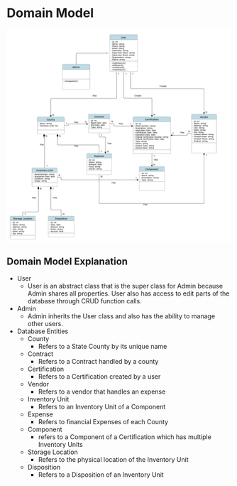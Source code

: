# Domain Model
![DomainModelDiagram](../AuxiliaryFiles/Documents/DomainModelDiagram.png)
## Domain Model Explanation
- User
  - User is an abstract class that is the super class for Admin because Admin shares all properties. User also has access to edit parts of the database through CRUD function calls. 
- Admin
  - Admin inherits the User class and also has the ability to manage other users.
- Database Entities
  - County
    - Refers to a State County by its unique name
  - Contract
    - Refers to a Contract handled by a county
  - Certification
    - Refers to a Certification created by a user
  - Vendor
    - Refers to a vendor that handles an expense
  - Inventory Unit
    - Refers to an Inventory Unit of a Component
  - Expense
    - Refers to financial Expenses of each County
  - Component
    - refers to a Component of a Certification which has multiple Inventory Units
  - Storage Location
    - Refers to the physical location of the Inventory Unit
  - Disposition
    - Refers to a Disposition of an Inventory Unit
